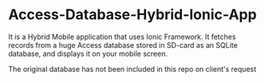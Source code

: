 # Access-Database-Hybrid-Ionic-App
It is a Hybrid Mobile application that uses Ionic Framework. It fetches records from a huge Access database stored in SD-card as an SQLite database, and displays it on your mobile screen.

The original database has not been included in this repo on client's request
